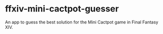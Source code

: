 # ffxiv-mini-cactpot-guesser
An app to guess the best solution for the Mini Cactpot game in Final Fantasy XIV.
